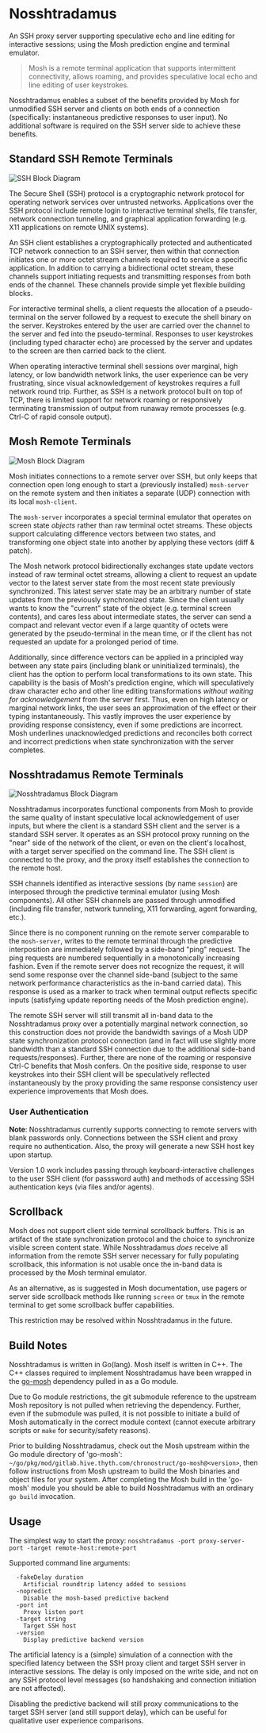 Nosshtradamus
=============
An SSH proxy server supporting speculative echo and line editing for interactive sessions; using the Mosh prediction
engine and terminal emulator.

> Mosh is a remote terminal application that supports intermittent connectivity, allows roaming, and provides
> speculative local echo and line editing of user keystrokes.

Nosshtradamus enables a subset of the benefits provided by Mosh for unmodified SSH server and clients on both ends of
a connection (specifically: instantaneous predictive responses to user input). No additional software is required on the
SSH server side to achieve these benefits.

Standard SSH Remote Terminals
-----------------------------
![SSH Block Diagram](docs/ssh-block-diagram.svg)

The Secure Shell (SSH) protocol is a cryptographic network protocol for operating network services over untrusted
networks. Applications over the SSH protocol include remote login to interactive terminal shells, file transfer, network
connection tunneling, and graphical application forwarding (e.g. X11 applications on remote UNIX systems).

An SSH client establishes a cryptographically protected and authenticated TCP network connection to an SSH server, then
within that connection initiates one or more octet stream channels required to service a specific application. In
addition to carrying a bidirectional octet stream, these channels support initiating requests and transmitting responses
from both ends of the channel. These channels provide simple yet flexible building blocks.

For interactive terminal shells, a client requests the allocation of a pseudo-terminal on the server followed by a
request to execute the shell binary on the server. Keystrokes entered by the user are carried over the channel to the
server and fed into the pseudo-terminal. Responses to user keystrokes (including typed character echo) are processed by
the server and updates to the screen are then carried back to the client.

When operating interactive terminal shell sessions over marginal, high latency, or low bandwidth network links, the user
experience can be very frustrating, since visual acknowledgement of keystrokes requires a full network round trip.
Further, as SSH is a network protocol built on top of TCP, there is limited support for network roaming or responsively
terminating transmission of output from runaway remote processes (e.g. Ctrl-C of rapid console output).

Mosh Remote Terminals
---------------------
![Mosh Block Diagram](docs/mosh-block-diagram.svg)

Mosh initiates connections to a remote server over SSH, but only keeps that connection open long enough to start a
(previously installed) `mosh-server` on the remote system and then initiates a separate (UDP) connection with its local
`mosh-client`.

The `mosh-server` incorporates a special terminal emulator that operates on screen state *objects* rather than raw
terminal octet streams. These objects support calculating difference vectors between two states, and transforming one
object state into another by applying these vectors (diff & patch).

The Mosh network protocol bidirectionally exchanges state update vectors instead of raw terminal octet streams, allowing
a client to request an update vector to the latest server state from the most recent state previously synchronized. This
latest server state may be an arbitrary number of state updates from the previously synchronized state. Since the client
usually wants to know the "current" state of the object (e.g. terminal screen contents), and cares less about
intermediate states, the server can send a compact and relevant vector even if a large quantity of octets were generated
by the pseudo-terminal in the mean time, or if the client has not requested an update for a prolonged period of time.

Additionally, since difference vectors can be applied in a principled way between any state pairs (including blank or
uninitialized terminals), the client has the option to perform local transformations to its own state. This capability
is the basis of Mosh's prediction engine, which will speculatively draw character echo and other line editing
transformations *without waiting for acknowledgement* from the server first. Thus, even on high latency or marginal
network links, the user sees an approximation of the effect or their typing instantaneously. This vastly improves the
user experience by providing response consistency, even if some predictions are incorrect. Mosh underlines
unacknowledged predictions and reconciles both correct and incorrect predictions when state synchronization with the
server completes.

Nosshtradamus Remote Terminals
------------------------------
![Nosshtradamus Block Diagram](docs/nosshtradamus-block-diagram.svg)

Nosshtradamus incorporates functional components from Mosh to provide the same quality of instant speculative local
acknowledgement of user inputs, but where the client is a standard SSH client and the server is a standard SSH server.
It operates as an SSH protocol proxy running on the "near" side of the network of the client, or even on the client's
localhost, with a target server specified on the command line. The SSH client is connected to the proxy, and the proxy
itself establishes the connection to the remote host.

SSH channels identified as interactive sessions (by name `session`) are interposed through the predictive terminal
emulator (using Mosh components). All other SSH channels are passed through unmodified (including file transfer, network
tunneling, X11 forwarding, agent forwarding, etc.).

Since there is no component running on the remote server comparable to the `mosh-server`, writes to the remote terminal
through the predictive interposition are immediately followed by a side-band "ping" request. The ping requests are
numbered sequentially in a monotonically increasing fashion. Even if the remote server does not recognize the request,
it will send some response over the channel side-band (subject to the same network performance characteristics as the
in-band carried data). This response is used as a marker to track when terminal output reflects specific inputs
(satisfying update reporting needs of the Mosh prediction engine).

The remote SSH server will still transmit all in-band data to the Nosshtradamus proxy over a potentially marginal
network connection, so this construction does not provide the bandwidth savings of a Mosh UDP state synchronization
protocol connection (and in fact will use slightly more bandwidth than a standard SSH connection due to the additional
side-band requests/responses). Further, there are none of the roaming or responsive Ctrl-C benefits that Mosh confers.
On the positive side, response to user keystrokes into their SSH client will be speculatively reflected instantaneously
by the proxy providing the same response consistency user experience improvements that Mosh does.

### User Authentication

**Note**: Nosshtradamus currently supports connecting to remote servers with blank passwords only. Connections between
the SSH client and proxy require no authentication. Also, the proxy will generate a new SSH host key upon startup.

Version 1.0 work includes passing through keyboard-interactive challenges to the user SSH client (for passsword auth)
and methods of accessing SSH authentication keys (via files and/or agents).

Scrollback
----------

Mosh does not support client side terminal scrollback buffers. This is an artifact of the state synchronization protocol
and the choice to synchronize visible screen content state. While Nosshtradamus *does* receive all information from the
remote SSH server necessary for fully populating scrollback, this information is not usable once the in-band data is
processed by the Mosh terminal emulator.

As an alternative, as is suggested in Mosh documentation, use pagers or server side scrollback methods like running
`screen` or `tmux` in the remote terminal to get some scrollback buffer capabilities.

This restriction may be resolved within Nosshtradamus in the future.

Build Notes
-----------

Nosshtradamus is written in Go(lang). Mosh itself is written in C++. The C++ classes required to implement Nosshtradamus
have been wrapped in the [go-mosh](https://gitlab.hive.thyth.com/chronostruct/go-mosh) dependency pulled in as a Go
module.

Due to Go module restrictions, the git submodule reference to the upstream Mosh repository is not pulled when retrieving
the dependency. Further, even if the submodule was pulled, it is not possible to initiate a build of Mosh automatically
in the correct module context (cannot execute arbitrary scripts or `make` for security/safety reasons).

Prior to building Nosshtradamus, check out the Mosh upstream within the Go module directory of 'go-mosh':
`~/go/pkg/mod/gitlab.hive.thyth.com/chronostruct/go-mosh@<version>`, then follow instructions from Mosh upstream to
build the Mosh binaries and object files for your system. After completing the Mosh build in the 'go-mosh' module you
should be able to build Nosshtradamus with an ordinary `go build` invocation.

Usage
-----

The simplest way to start the proxy: `nosshtradamus -port proxy-server-port -target remote-host:remote-port`

Supported command line arguments:
```
  -fakeDelay duration
    Artificial roundtrip latency added to sessions
  -nopredict
    Disable the mosh-based predictive backend
  -port int
    Proxy listen port
  -target string
    Target SSH host
  -version
    Display predictive backend version
```

The artificial latency is a (simple) simulation of a connection with the specified latency between the SSH proxy client
and target SSH server in interactive sessions. The delay is only imposed on the write side, and not on any SSH protocol
level messages (so handshaking and connection initiation are not affected).

Disabling the predictive backend will still proxy communications to the target SSH server (and still support delay),
which can be useful for qualitative user experience comparisons.
